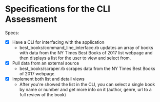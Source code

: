 # Specifications for the CLI Assessment

Specs:
- [x] Have a CLI for interfacing with the application
	- best_books/command_line_interface.rb updates an array of books with data from the NY Times Best Books of 2017 list webpage and then displays a list for the user to view and select from. 
- [x] Pull data from an external source
	- best_books/scraper.rb scrapes data from the NY Times Best Books of 2017 webpage.
- [x] Implement both list and detail views
	- After you're showed the list in the CLI, you can select a single book by name or number and get more info on it (author, genre, url to a full review of the book)

